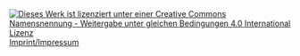 <div>
  <a href="https://creativecommons.org/licenses/by-sa/4.0/deed.de">
    <img alt="Dieses Werk ist lizenziert unter einer Creative Commons Namensnennung - Weitergabe unter gleichen Bedingungen 4.0 International Lizenz" src="http://i.creativecommons.org/l/by-sa/4.0/88x31.png">
  </a>
</div>
<div>
  <a href="http://bremen.freifunk.net/impressum.html">Imprint/Impressum</a>
</div>